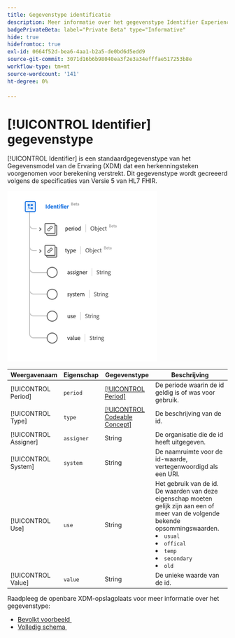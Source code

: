 ```yaml
---
title: Gegevenstype identificatie
description: Meer informatie over het gegevenstype Identifier Experience Data Model (XDM).
badgePrivateBeta: label="Private Beta" type="Informative"
hide: true
hidefromtoc: true
exl-id: 0664f52d-bea6-4aa1-b2a5-de0bd6d5edd9
source-git-commit: 3071d16b6b98040ea3f2e3a34efffae517253b8e
workflow-type: tm+mt
source-wordcount: '141'
ht-degree: 0%

---
```


# [!UICONTROL Identifier] gegevenstype

[!UICONTROL Identifier] is een standaardgegevenstype van het Gegevensmodel van de Ervaring (XDM) dat een herkenningsteken voorgenomen voor berekening verstrekt. Dit gegevenstype wordt gecreeerd volgens de specificaties van Versie 5 van HL7 FHIR.

![&#x200B; het gegevenstype van het Herkenningsteken structuur &#x200B;](../../../images/healthcare/data-types/identifier.png)

| Weergavenaam | Eigenschap | Gegevenstype | Beschrijving |
| --- | --- | --- | --- |
| [!UICONTROL Period] | `period` | [[!UICONTROL Period]](../data-types/period.md) | De periode waarin de id geldig is of was voor gebruik. |
| [!UICONTROL Type] | `type` | [[!UICONTROL Codeable Concept]](../data-types/codeable-concept.md) | De beschrijving van de id. |
| [!UICONTROL Assigner] | `assigner` | String | De organisatie die de id heeft uitgegeven. |
| [!UICONTROL System] | `system` | String | De naamruimte voor de id-waarde, vertegenwoordigd als een URI. |
| [!UICONTROL Use] | `use` | String | Het gebruik van de id. De waarden van deze eigenschap moeten gelijk zijn aan een of meer van de volgende bekende opsommingswaarden. <li> `usual` </li> <li> `offical` </li> <li> `temp` </li> <li> `secondary` </li> <li> `old` </li> |
| [!UICONTROL Value] | `value` | String | De unieke waarde van de id. |

Raadpleeg de openbare XDM-opslagplaats voor meer informatie over het gegevenstype:

* [&#x200B; Bevolkt voorbeeld &#x200B;](https://github.com/adobe/xdm/blob/master/extensions/industry/healthcare/fhir/datatypes/identifier.example.1.json)
* [&#x200B; Volledig schema &#x200B;](https://github.com/adobe/xdm/blob/master/extensions/industry/healthcare/fhir/datatypes/identifier.schema.json)
